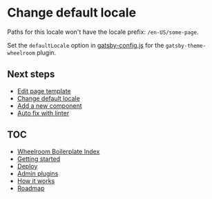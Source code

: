 # Change default locale

Paths for this locale won't have the locale prefix: `/en-US/some-page`.

Set the `defaultLocale` option in [gatsby-config.js](../../gatsby-config.js) for
the `gatsby-theme-wheelroom` plugin.

## Next steps

- [Edit page template](./page-template.md)
- [Change default locale](./default-locale.md)
- [Add a new component](./add-new-component.md)
- [Auto fix with linter](./linter.md)

## TOC

- [Wheelroom Boilerplate Index](../../README.md)
- [Getting started](../getting-started.md)
- [Deploy](../deploy-wheelroom-project.md)
- [Admin plugins](../admin-plugins.md)
- [How it works](../how-wheelroom-works.md)
- [Roadmap](../roadmap.md)
